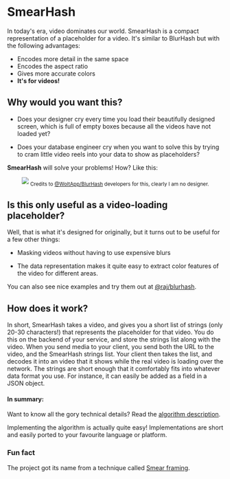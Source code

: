 # SmearHash

In today's era, video dominates our world. SmearHash is a compact representation of a placeholder for a video. It's similar to BlurHash but with the following advantages:

- Encodes more detail in the same space
- Encodes the aspect ratio
- Gives more accurate colors
- **It's for videos!**


## Why would you want this?

- Does your designer cry every time you load their beautifully designed screen, which is full of empty boxes because all the videos have not loaded yet?

- Does your database engineer cry when you want to solve this by trying to cram little video reels into your data to show as placeholders?

**SmearHash** will solve your problems! How? Like this:

<p align="center">
    <img src="https://raw.githubusercontent.com/woltapp/blurhash/master/Media/WhyBlurHash.png" />
    <sub>Credits to <a href="https://github.com/woltapp/blurhash" target="_blank">@WoltApp/BlurHash</a> developers for this, clearly I am no designer.</sup>
</p>


## Is this only useful as a video-loading placeholder?

Well, that is what it's designed for originally, but it turns out to be useful for a few other things:

- Masking videos without having to use expensive blurs

- The data representation makes it quite easy to extract color features of the video for different areas.

You can also see nice examples and try them out at [@raj/blurhash](https://piyushraj.org/blurhash).


## How does it work?

In short, SmearHash takes a video, and gives you a short list of strings (only 20-30 characters!) that represents the placeholder for that video. You do this on the backend of your service, and store the strings list along with the video. When you send media to your client, you send both the URL to the video, and the SmearHash strings list. Your client then takes the list, and decodes it into an video that it shows while the real video is loading over the network. The strings are short enough that it comfortably fits into whatever data format you use. For instance, it can easily be added as a field in a JSON object.

#### In summary:

Want to know all the gory technical details? Read the [algorithm description](Algorithm.md).

Implementing the algorithm is actually quite easy! Implementations are short and easily ported to your favourite language or platform.


### Fun fact

The project got its name from a technique called [Smear framing](https://en.wikipedia.org/wiki/Smear_frame).
